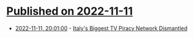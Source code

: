 # [Published on 2022-11-11](index.md)

* [2022-11-11, 20:01:00](https://yro.slashdot.org/story/22/11/11/1027233/italys-biggest-tv-piracy-network-dismantled?utm_source=rss1.0mainlinkanon&utm_medium=feed) - [Italy's Biggest TV Piracy Network Dismantled](https://yro.slashdot.org/story/22/11/11/1027233/italys-biggest-tv-piracy-network-dismantled?utm_source=rss1.0mainlinkanon&utm_medium=feed)
